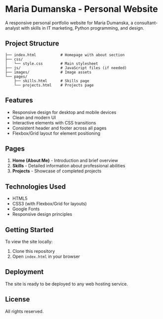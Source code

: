 # Maria Dumanska - Personal Website

A responsive personal portfolio website for Maria Dumanska, a consultant-analyst with skills in IT marketing, Python programming, and design.

## Project Structure

```
├── index.html           # Homepage with about section
├── css/
│   └── style.css        # Main stylesheet
├── js/                  # JavaScript files (if needed)
├── images/              # Image assets
└── pages/
    ├── skills.html      # Skills page
    └── projects.html    # Projects page
```

## Features

- Responsive design for desktop and mobile devices
- Clean and modern UI
- Interactive elements with CSS transitions
- Consistent header and footer across all pages
- Flexbox/Grid layout for element positioning

## Pages

1. **Home (About Me)** - Introduction and brief overview
2. **Skills** - Detailed information about professional abilities
3. **Projects** - Showcase of completed projects

## Technologies Used

- HTML5
- CSS3 (with Flexbox/Grid for layouts)
- Google Fonts
- Responsive design principles

## Getting Started

To view the site locally:

1. Clone this repository
2. Open `index.html` in your browser

## Deployment

The site is ready to be deployed to any web hosting service.

## License

All rights reserved. 